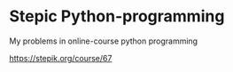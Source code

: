 # Stepic Python-programming
My problems in online-course python programming 


https://stepik.org/course/67
